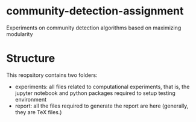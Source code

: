 # community-detection-assignment
Experiments on community detection algorithms based on maximizing modularity 

# Structure
This reopsitory contains two folders:
 - experiments: all files related to computational experiments, that is, the jupyter notebook and python packages required to setup testing environment
 - report: all the files required to generate the report are here (generally, they are TeX files.)
